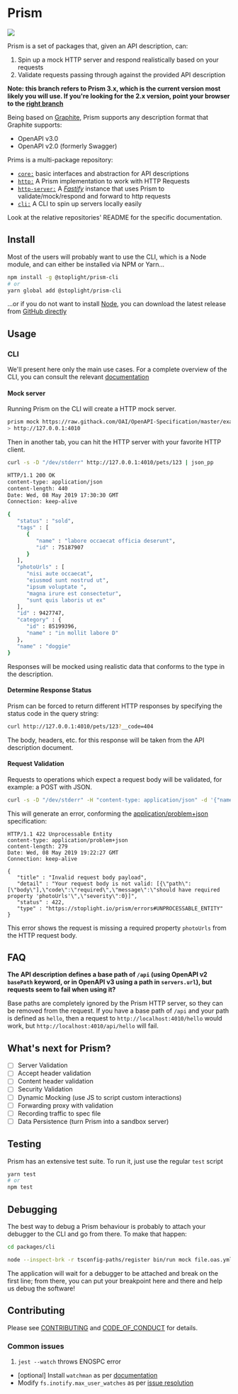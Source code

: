 # Prism

<a href="https://codeclimate.com/github/stoplightio/prism/test_coverage"><img src="https://api.codeclimate.com/v1/badges/f5e363a7eb5b8f4e570f/test_coverage" /></a>

Prism is a set of packages that, given an API description, can:

1. Spin up a mock HTTP server and respond realistically based on your requests
1. Validate requests passing through against the provided API description

**Note: this branch refers to Prism 3.x, which is the current version most likely you will use. If you're looking for the 2.x version, point your browser to the [right branch][2.x]**

Being based on [Graphite], Prism supports any description format that Graphite supports:

- OpenAPI v3.0
- OpenAPI v2.0 (formerly Swagger)

Prims is a multi-package repository:

- [`core:`][core] basic interfaces and abstraction for API descriptions
- [`http:`][http] A Prism implementation to work with HTTP Requests
- [`http-server:`][http-server] A _[Fastify]_ instance that uses Prism to validate/mock/respond and forward to http requests
- [`cli:`][cli] A CLI to spin up servers locally easily

Look at the relative repositories' README for the specific documentation.

## Install

Most of the users will probably want to use the CLI, which is a Node module, and can either be installed via NPM or Yarn…

```bash
npm install -g @stoplight/prism-cli
# or
yarn global add @stoplight/prism-cli
```

…or if you do not want to install [Node](https://nodejs.org), you can download the latest release from [GitHub directly][download-release]

## Usage

### CLI

We'll present here only the main use cases. For a complete overview of the CLI, you can consult the relevant [documentation][cli-docs]

#### Mock server

Running Prism on the CLI will create a HTTP mock server.

```bash
prism mock https://raw.githack.com/OAI/OpenAPI-Specification/master/examples/v3.0/petstore.yaml
> http://127.0.0.1:4010
```

Then in another tab, you can hit the HTTP server with your favorite HTTP client.

```bash
curl -s -D "/dev/stderr" http://127.0.0.1:4010/pets/123 | json_pp

HTTP/1.1 200 OK
content-type: application/json
content-length: 440
Date: Wed, 08 May 2019 17:30:30 GMT
Connection: keep-alive

{
   "status" : "sold",
   "tags" : [
      {
         "name" : "labore occaecat officia deserunt",
         "id" : 75187907
      }
   ],
   "photoUrls" : [
      "nisi aute occaecat",
      "eiusmod sunt nostrud ut",
      "ipsum voluptate ",
      "magna irure est consectetur",
      "sunt quis laboris ut ex"
   ],
   "id" : 9427747,
   "category" : {
      "id" : 85199396,
      "name" : "in mollit labore D"
   },
   "name" : "doggie"
}
```

Responses will be mocked using realistic data that conforms to the type in the description.

#### Determine Response Status

Prism can be forced to return different HTTP responses by specifying the status code in the query
string:

```bash
curl http://127.0.0.1:4010/pets/123?__code=404
```

The body, headers, etc. for this response will be taken from the API description document.

#### Request Validation

Requests to operations which expect a request body will be validated, for example: a POST with JSON.

```bash
curl -s -D "/dev/stderr" -H "content-type: application/json" -d '{"name":"Stowford"}' http://127.0.0.1:4010/pets | json_pp
```

This will generate an error, conforming the [application/problem+json][rfc7807] specification:

```
HTTP/1.1 422 Unprocessable Entity
content-type: application/problem+json
content-length: 279
Date: Wed, 08 May 2019 19:22:27 GMT
Connection: keep-alive

{
   "title" : "Invalid request body payload",
   "detail" : "Your request body is not valid: [{\"path\":[\"body\"],\"code\":\"required\",\"message\":\"should have required property 'photoUrls'\",\"severity\":0}]",
   "status" : 422,
   "type" : "https://stoplight.io/prism/errors#UNPROCESSABLE_ENTITY"
}
```

This error shows the request is missing a required property `photoUrls` from the HTTP request body.

## FAQ

**The API description defines a base path of `/api` (using OpenAPI v2 `basePath` keyword, or in
OpenAPI v3 using a path in `servers.url`), but requests seem to fail when using it?**

Base paths are completely ignored by the Prism HTTP server, so they can be removed from the request.
If you have a base path of `/api` and your path is defined as `hello`, then a request to
`http://localhost:4010/hello` would work, but `http://localhost:4010/api/hello` will fail.

## What's next for Prism?

- [ ] Server Validation
- [ ] Accept header validation
- [ ] Content header validation
- [ ] Security Validation
- [ ] Dynamic Mocking (use JS to script custom interactions)
- [ ] Forwarding proxy with validation
- [ ] Recording traffic to spec file
- [ ] Data Persistence (turn Prism into a sandbox server)

## Testing

Prism has an extensive test suite. To run it, just use the regular `test` script

```bash
yarn test
# or
npm test
```

## Debugging

The best way to debug a Prism behaviour is probably to attach your debugger to the CLI and go from there. To make that happen:

```bash
cd packages/cli

node --inspect-brk -r tsconfig-paths/register bin/run mock file.oas.yml
```

The application will wait for a debugger to be attached and break on the first line; from there, you can put your breakpoint here and there and help us debug the software!

## Contributing

Please see [CONTRIBUTING] and [CODE_OF_CONDUCT] for details.

### Common issues

1. `jest --watch` throws ENOSPC error

- [optional] Install `watchman` as per [documentation](https://facebook.github.io/watchman/docs/install.html#installing-from-source)
- Modify `fs.inotify.max_user_watches` as per [issue resolution](https://github.com/facebook/jest/issues/3254)

[CODE_OF_CONDUCT]: CODE_OF_CONDUCT.md
[CONTRIBUTING]: CONTRIBUTING.md
[Fastify]: https://www.fastify.io/
[Graphite]: https://github.com/stoplightio/graphite
[download-release]: https://github.com/stoplightio/prism/releases/latest
[rfc7807]: https://tools.ietf.org/html/rfc7807
[core]: https://www.npmjs.com/package/@stoplight/prism-core
[http]: https://www.npmjs.com/package/@stoplight/prism-http
[http-server]: https://www.npmjs.com/package/@stoplight/prism-http-server
[cli]: https://www.npmjs.com/package/@stoplight/prism-cli
[2.x]: https://github.com/stoplightio/prism/tree/2.x
[cli-docs]: packages/cli/README.md
